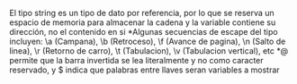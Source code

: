 El tipo string es un tipo de dato por referencia, por lo que se reserva un espacio de memoria para almacenar la cadena y la variable contiene su dirección, no el contenido en si *Algunas secuencias de escape del tipo incluyen: \a (Campana), \b (Retroceso), \f (Avance de pagina), \n (Salto de linea), \r (Retorno de carro), \t (Tabulacion), \v (Tabulacion vertical), etc *@ permite que la barra invertida se lea literalmente y no como caracter reservado, y $ indica que palabras entre llaves seran variables a mostrar
